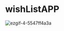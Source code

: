 # wishListAPP


![ezgif-4-5547ff4a3a](https://user-images.githubusercontent.com/44685969/217109737-95d94509-8ade-43d4-85d4-f87b74b0ee3c.gif)
